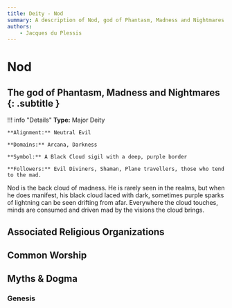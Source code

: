```yaml
---
title: Deity - Nod
summary: A description of Nod, god of Phantasm, Madness and Nightmares.
authors:
    - Jacques du Plessis
---
```

# Nod
## The god of Phantasm, Madness and Nightmares {: .subtitle }

!!! info "Details"
    **Type:** Major Deity

    **Alignment:** Neutral Evil

    **Domains:** Arcana, Darkness

    **Symbol:** A Black Cloud sigil with a deep, purple border

    **Followers:** Evil Diviners, Shaman, Plane travellers, those who tend to the mad.

Nod is the back cloud of madness. He is rarely seen in the realms, but when he does manifest, his black cloud laced with dark, sometimes purple sparks of lightning can be seen drifting from afar.  Everywhere the cloud touches, minds are consumed and driven mad by the visions the cloud brings.

## Associated Religious Organizations

## Common Worship

## Myths & Dogma
### Genesis